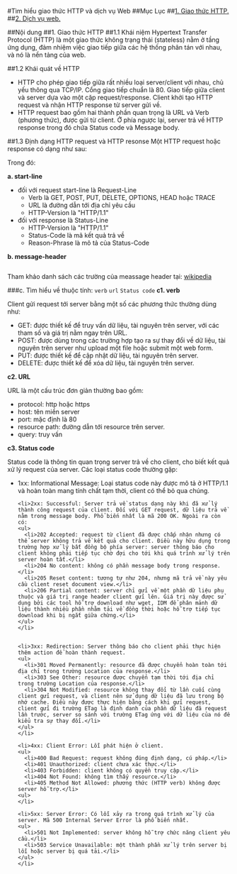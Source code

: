 #Tìm hiểu giao thức HTTP và dịch vụ Web
##Mục Lục
##[1. Giao thức HTTP.](#http)
##[2. Dịch vụ web.](#web)


<a name="http"></a>
##Nội dung
##1. Giao thức HTTP
##1.1 Khái niệm
Hypertext Transfer Protocol (HTTP) là một giao thức không trạng thái (stateless) nằm ở tầng ứng dụng, đảm nhiệm việc giao tiếp giữa các hệ thống phân tán với nhau, và nó là nền tảng của web. 

##1.2 Khái quát về HTTP
<ul>
<li>HTTP cho phép giao tiếp giữa rất nhiều loại server/client với nhau, chủ yếu thông qua TCP/IP. Cổng giao tiếp chuẩn là 80. Giao tiếp giữa client và server dựa vào một cặp request/response. Client khởi tạo HTTP request và nhận HTTP response từ server gửi về.</li>

<li>HTTP request bao gồm hai thành phần quan trọng là URL và Verb (phương thức), được gửi từ client. Ở phía ngược lại, server trả về HTTP response trong đó chứa Status code và Message body.</li>
</ul>
##1.3 Định dạng HTTP request và HTTP resonse
Một HTTP request hoặc response có dạng như sau:

<img src="">

Trong đó:

**a. start-line**

<ul>
<li>đối với request start-line là Request-Line

<img src="">
  <ul>
    <li>Verb là GET, POST, PUT, DELETE, OPTIONS, HEAD hoặc TRACE</li>
    <li>URL là đường dẫn tới địa chỉ yêu cầu</li>
    <li>HTTP-Version là "HTTP/1.1"</li>
    </ul>
</li>

<li>đối với response là Status-Line

<img src="">
    <ul>
     <li>HTTP-Version là "HTTP/1.1"</li>
      <li>Status-Code là mã kết quả trả về</li>
      <li>Reason-Phrase là mô tả của Status-Code</li>
    </ul>
</li>

</ul>

**b. message-header**

<img src="">

Tham khảo danh sách các trường của meassage header tại: [wikipedia](https://en.wikipedia.org/wiki/List_of_HTTP_header_fields)

###c. Tìm hiểu về thuộc tính: `verb` `url` `Status code`
**c1. verb**

Client gửi request tới server bằng một số các phương thức thường dùng như:

<ul>
     <li>GET: được thiết kế để truy vấn dữ liệu, tài nguyên trên server, với các tham số và giá trị nằm ngay trên URL.</li>
      <li>POST: được dùng trong các trường hợp tạo ra sự thay đổi về dữ liệu, tài nguyên trên server như upload một file hoặc submit một web form.</li>
      <li>PUT: được thiết kế để cập nhật dữ liệu, tài nguyên trên server.</li>
      <li>DELETE: được thiết kế để xóa dữ liệu, tài nguyên trên server.</li>
</ul>
  
**c2. URL**

URL là một cấu trúc đơn giản thường bao gồm:

<ul>
     <li>protocol: http hoặc https</li>
      <li>host: tên miền server</li>
      <li>port: mặc định là 80</li>
      <li>resource path: đường dẫn tới resource trên server.</li>
      <li>query: truy vấn</li>
</ul>
  
  
**c3. Status code**

Status code là thông tin quan trọng server trả về cho client, cho biết kết quả xử lý request của server. Các loại status code thường gặp:
<ul>
    <li>1xx: Informational Message: Loại status code này được mô tả ở HTTP/1.1 và hoàn toàn mang tính chất tạm thời, client có thể bỏ qua chúng.</li>
      
    <li>2xx: Successful: Server trả về status dạng này khi đã xử lý thành công request của client. Đối với GET request, dữ liệu trả về nằm trong message body. Phổ biến nhất là mã 200 OK. Ngoài ra còn có:
    <ul>
      <li>202 Accepted: request từ client đã được chấp nhận nhưng có thể server không trả về kết quả cho client. Điều này hữu dụng trong trường hợp xử lý bất đồng bộ phía server: server thông báo cho client không phải tiếp tục chờ đợi cho tới khi quá trình xử lý trên server hoàn tất.</li>
      <li>204 No content: không có phần message body trong response.</li>
      <li>205 Reset content: tương tự như 204, nhưng mã trả về này yêu cầu client reset document view.</li>
      <li>206 Partial content: server chỉ gửi về một phần dữ liệu phụ thuộc và giá trị range header client gửi lên. Giá trị này được sử dụng bởi các tool hỗ trợ download như wget, IDM để phân mảnh dữ liệu thành nhiều phần nhằm tải về đồng thời hoặc hỗ trợ tiếp tục download khi bị ngắt giữa chừng.</li>
    </ul>
    </li>
  
      
    <li>3xx: Redirection: Server thông báo cho client phải thực hiện thêm action để hoàn thành request.
    <ul>
      <li>301 Moved Permanently: resource đã được chuyển hoàn toàn tới địa chỉ trong trường Location của response.</li>
      <li>303 See Other: resource được chuyển tạm thời tới địa chỉ trong trường Location của response.</li>
      <li>304 Not Modified: resource không thay đổi từ lần cuối cùng client gửi request, và client nên sử dụng dữ liệu đã lưu trong bộ nhớ cache. Điều này được thực hiện bằng cách khi gửi request, client gửi đi trường ETag là định danh của phần dữ liệu đã request lần trước, server so sánh với trường ETag ứng với dữ liệu của nó để kiểu tra sự thay đổi.</li>
    </ul>
    </li>
      
    <li>4xx: Client Error: Lỗi phát hiện ở client.
    <ul>
      <li>400 Bad Request: request không đúng định dạng, cú pháp.</li>
      <li>401 Unauthorized: client chưa xác thực.</li>
      <li>403 Forbidden: client không có quyền truy cập.</li>
      <li>404 Not Found: không tìm thấy resource.</li>
      <li>405 Method Not Allowed: phương thức (HTTP verb) không được server hỗ trợ.</li>
    <ul>
    </li>
      
    <li>5xx: Server Error: Có lỗi xảy ra trong quá trình xử lý của server. Mã 500 Internal Server Error là phổ biến nhất.
    <ul>
      <li>501 Not Implemented: server không hỗ trợ chức năng client yêu cầu.</li>
      <li>503 Service Unavailable: một thành phần xử lý trên server bị lỗi hoặc server bị quá tải.</li>
    </ul>
    </li>
            
</ul>      







